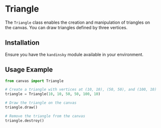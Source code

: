 # Triangle

The `Triangle` class enables the creation and manipulation of triangles on the canvas. You can draw triangles defined by three vertices.

## Installation

Ensure you have the `kandinsky` module available in your environment.

## Usage Example

```python
from canvas import Triangle

# Create a triangle with vertices at (10, 10), (50, 50), and (100, 10)
triangle = Triangle(10, 10, 50, 50, 100, 10)

# Draw the triangle on the canvas
triangle.draw()

# Remove the triangle from the canvas
triangle.destroy()
